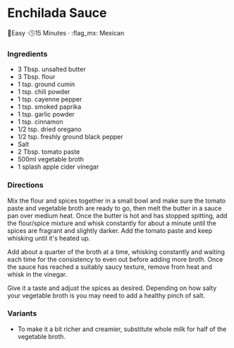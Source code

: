 # Enchilada Sauce

:dart:Easy  ·:clock4:15 Minutes  · :flag\_mx: Mexican

### Ingredients

* 3 Tbsp. unsalted butter
* 3 Tbsp. flour
* 1 tsp. ground cumin
* 1 tsp. chili powder
* 1 tsp. cayenne pepper
* 1 tsp. smoked paprika
* 1 tsp. garlic powder
* 1 tsp. cinnamon
* 1/2 tsp. dried oregano
* 1/2 tsp. freshly ground black pepper
* Salt
* 2 Tbsp. tomato paste
* 500ml vegetable broth
* 1 splash apple cider vinegar

### Directions

Mix the flour and spices together in a small bowl and make sure the tomato paste and vegetable broth are ready to go, then melt the butter in a sauce pan over medium heat. Once the butter is hot and has stopped spitting, add the flour/spice mixture and whisk constantly for about a minute until the spices are fragrant and slightly darker. Add the tomato paste and keep whisking until it's heated up.

Add about a quarter of the broth at a time, whisking constantly and waiting each time for the consistency to even out before adding more broth. Once the sauce has reached a suitably saucy texture, remove from heat and whisk in the vinegar.

Give it a taste and adjust the spices as desired. Depending on how salty your vegetable broth is you may need to add a healthy pinch of salt.

### Variants

* To make it a bit richer and creamier, substitute whole milk for half of the vegetable broth.
